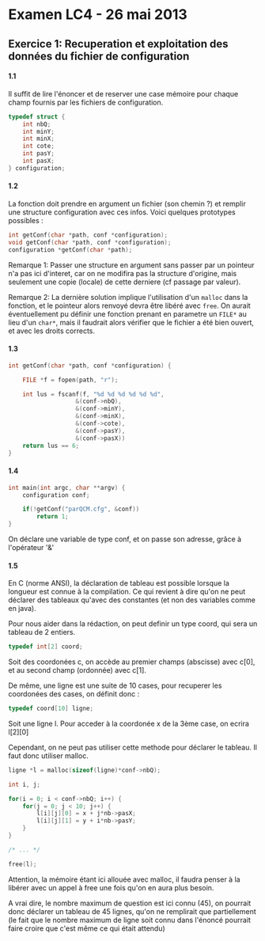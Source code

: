 # Examen LC4 - 26 mai 2013

## Exercice 1: Recuperation et exploitation des données du fichier de configuration

#### 1.1

Il suffit de lire l'énoncer et de reserver une case mémoire pour chaque champ fournis par les fichiers de configuration.
```c
typedef struct {
    int nbQ;
    int minY;
    int minX;
    int cote;
    int pasY;
    int pasX;
} configuration;
```

#### 1.2
La fonction doit prendre en argument un fichier (son chemin ?) et remplir une structure configuration avec ces infos. Voici quelques prototypes possibles :
```c
int getConf(char *path, conf *configuration);
void getConf(char *path, conf *configuration);
configuration *getConf(char *path);
```
Remarque 1:
Passer une structure en argument sans passer par un pointeur n'a pas ici d'interet, car on ne modifira pas la structure d'origine, mais seulement une copie (locale) de cette derniere (cf passage par valeur).

Remarque 2:
La dernière solution implique l'utilisation d'un `malloc` dans la fonction, et le pointeur alors renvoyé devra être libéré avec `free`.
On aurait éventuellement pu définir une fonction prenant en parametre un `FILE*` au lieu d'un `char*`, mais il faudrait alors vérifier que le fichier a été bien ouvert, et avec les droits corrects.

#### 1.3
```c
int getConf(char *path, conf *configuration) {

    FILE *f = fopen(path, "r");

    int lus = fscanf(f, "%d %d %d %d %d %d",
                   &(conf->nbQ),
                   &(conf->minY),
                   &(conf->minX),
                   &(conf->cote),
                   &(conf->pasY),
                   &(conf->pasX))
    return lus == 6;
}
```

#### 1.4
```c
int main(int argc, char **argv) {
    configuration conf;

    if(!getConf("parQCM.cfg", &conf))
        return 1;
}
```
On déclare une variable de type conf, et on passe son adresse, grâce à l'opérateur '&'

#### 1.5

En C (norme ANSI), la déclaration de tableau est possible lorsque la longueur est connue à la compilation. Ce qui revient à dire qu'on ne peut déclarer des tableaux qu'avec des constantes (et non des variables comme en java).

Pour nous aider dans la rédaction, on peut definir un type coord, qui sera un tableau de 2 entiers.

```c
typedef int[2] coord;
```
Soit des coordonées c, on accède au premier champs (abscisse) avec c[0], et au second champ (ordonnée) avec c[1].

De même, une ligne est une suite de 10 cases, pour recuperer les coordonées des cases, on définit donc :
```c
typedef coord[10] ligne;
```
Soit une ligne l. Pour acceder à la coordonée x de la 3ème case, on ecrira l[2][0]

Cependant, on ne peut pas utiliser cette methode pour déclarer le tableau. Il faut donc utiliser malloc.

```c
ligne *l = malloc(sizeof(ligne)*conf->nbQ);

int i, j;

for(i = 0; i < conf->nbQ; i++) {
    for(j = 0; j < 10; j++) {
        l[i][j][0] = x + j*nb->pasX;
        l[i][j][1] = y + i*nb->pasY;
    }
}

/* ... */

free(l);
```

Attention, la mémoire étant ici allouée avec malloc, il faudra penser à la libérer avec un appel à free une fois qu'on en aura plus besoin.

A vrai dire, le nombre maximum de question est ici connu (45), on pourrait donc déclarer un tableau de 45 lignes, qu'on ne remplirait que partiellement (le fait que le nombre maximum de ligne soit connu dans l'énoncé pourrait faire croire que c'est même ce qui était attendu)
